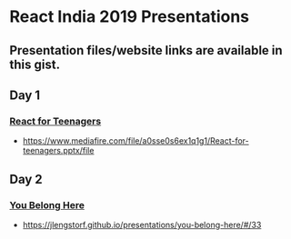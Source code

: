 # React India 2019 Presentations

## Presentation files/website links are available in this gist.

## Day 1

### [React for Teenagers](https://www.mediafire.com/file/a0sse0s6ex1q1g1/React-for-teenagers.pptx/file)

- https://www.mediafire.com/file/a0sse0s6ex1q1g1/React-for-teenagers.pptx/file

## Day 2

### [You Belong Here](https://jlengstorf.github.io/presentations/you-belong-here/#/33)

- https://jlengstorf.github.io/presentations/you-belong-here/#/33
